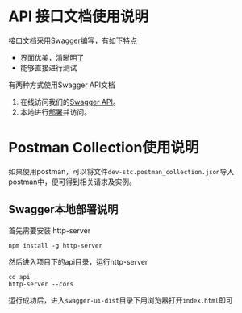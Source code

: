 # API 接口文档使用说明
接口文档采用Swagger编写，有如下特点

* 界面优美，清晰明了
* 能够直接进行测试

有两种方式使用Swagger API文档

1. 在线访问我们的[Swagger API](http://121.42.175.137/swagger-ui-dist/)。
2. 本地进行[部署](#deploy)并访问。



# Postman Collection使用说明
如果使用postman，可以将文件`dev-stc.postman_collection.json`导入postman中，便可得到相关请求及实例。

## <span id="deploy">Swagger本地部署说明</span>
首先需要安装 http-server

```
npm install -g http-server
```
然后进入项目下的api目录，运行http-server

```
cd api
http-server --cors
```
运行成功后，进入`swagger-ui-dist`目录下用浏览器打开`index.html`即可

